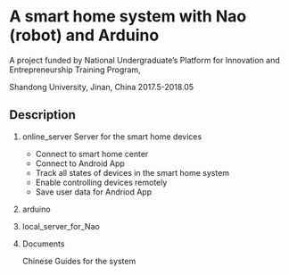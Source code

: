 # A smart home system with Nao (robot) and Arduino

A project funded by National Undergraduate’s Platform for Innovation and Entrepreneurship Training Program,

Shandong University, Jinan, China 2017.5-2018.05 

## Description

1. online_server
Server for the smart home devices
   - Connect to smart home center
   - Connect to Android App
   - Track all states of devices in the smart home system 
   - Enable controlling devices remotely
   - Save user data for Andriod App 

2. arduino 
3. local_server_for_Nao
4. Documents

    Chinese Guides for the system
